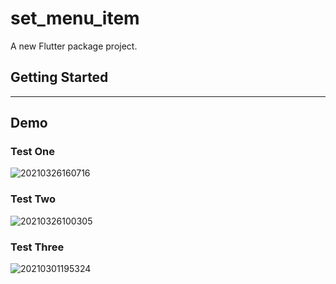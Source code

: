 # set_menu_item

A new Flutter package project.

## Getting Started

---

## Demo


### Test One

![20210326160716](https://gitee.com/leafney/blogimage/raw/master/blog/20210326160716.jpg)


### Test Two

![20210326100305](https://gitee.com/leafney/blogimage/raw/master/blog/20210326100305.png)


### Test Three

![20210301195324](https://gitee.com/leafney/blogimage/raw/master/blog/20210301195324.jpg)
